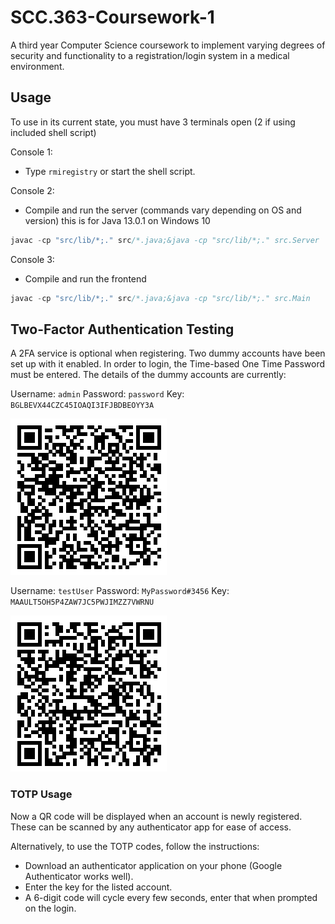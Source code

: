 # SCC.363-Coursework-1
A third year Computer Science coursework to implement varying degrees of security and functionality to a registration/login system in a medical environment.

## Usage
To use in its current state, you must have 3 terminals open (2 if using included shell script)

Console 1:
- Type ```rmiregistry``` or start the shell script.

Console 2:
- Compile and run the server (commands vary depending on OS and version) this is for Java 13.0.1 on Windows 10
```java
javac -cp "src/lib/*;." src/*.java;&java -cp "src/lib/*;." src.Server
```

Console 3:
- Compile and run the frontend
```java
javac -cp "src/lib/*;." src/*.java;&java -cp "src/lib/*;." src.Main
```

## Two-Factor Authentication Testing
A 2FA service is optional when registering. Two dummy accounts have been set up with it enabled. In order to login, the Time-based One Time Password must be entered. The details of the dummy accounts are currently:

Username: ```admin```
Password: ```password```
Key: ```BGLBEVX44CZC45IOAQI3IFJBDBEOYY3A```

![admin QR Code](/src/admin.png)

Username: ```testUser```
Password: ```MyPassword#3456```
Key: ```MAAULT5OH5P4ZAW7JC5PWJIMZZ7VWRNU```

![testUser QR Code](/src/testUser.png)

### TOTP Usage
Now a QR code will be displayed when an account is newly registered. These can be scanned by any authenticator app for ease of access.

Alternatively, to use the TOTP codes, follow the instructions:

- Download an authenticator application on your phone (Google Authenticator works well).
- Enter the key for the listed account.
- A 6-digit code will cycle every few seconds, enter that when prompted on the login.
